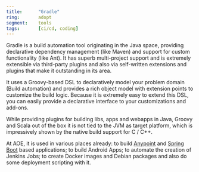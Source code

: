 ```yaml
---
title:      "Gradle"
ring:       adopt
segment:    tools
tags:       [ci/cd, coding]
---
```


Gradle is a build automation tool originating in the Java space, providing declarative dependency management (like Maven) and support for custom functionality (like Ant). It has superb multi-project support and is extremely extensible via third-party plugins and also via self-written extensions and plugins that make it outstanding in its area.

It uses a Groovy-based DSL to declaratively model your problem domain (Build automation) and provides a rich object model with extension points to customize the build logic. Because it is extremely easy to extend this DSL, you can easily provide a declarative interface to your customizations and add-ons.

While providing plugins for building libs, apps and webapps in Java, Groovy and Scala out of the box it is not tied to the JVM as target platform, which is impressively shown by the native build support for C / C++.

At AOE, it is used in various places already: to build [Anypoint](/tools/anypoint-platform/) and [Spring Boot](/languages-and-frameworks/spring-boot/) based applications; to build Android Apps; to automate the creation of Jenkins Jobs; to create Docker images and Debian packages and also do some deployment scripting with it.
